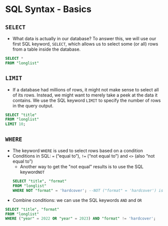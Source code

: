 # SQL Syntax - Basics
## `SELECT`
- What data is actually in our database? To answer this, we will use our first SQL keyword, `SELECT`, which allows us to select some (or all) rows from a table inside the database.
```sql
SELECT * 
FROM "longlist" 
```
## `LIMIT`
- If a database had millions of rows, it might not make sense to select all of its rows. Instead, we might want to merely take a peek at the data it contains. We use the SQL keyword `LIMIT` to specify the number of rows in the query output.
```sql
SELECT "title" 
FROM "longlist" 
LIMIT 10;
```
## `WHERE`
- The keyword `WHERE` is used to select rows based on a condition
- Conditions in SQL:  `=` (“equal to”), `!=` (“not equal to”) and `<>` (also “not equal to”)
  - Another way to get the "not equal" results is to use the SQL keyword`NOT`
  ```sql
  SELECT "title", "format" 
  FROM "longlist" 
  WHERE NOT "format" = 'hardcover'; --NOT ("format" = 'hardcover') is equal to "format" <> 'hardcover'
  ``` 
- Combine conditions: we can use the SQL keywords `AND` and `OR`
```sql
SELECT "title", "format" 
FROM "longlist" 
WHERE ("year" = 2022 OR "year" = 2023) AND "format" != 'hardcover';
```
